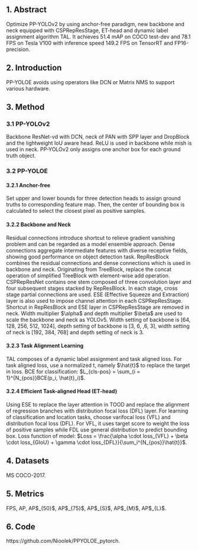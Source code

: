 <h2>1. Abstract</h2>
Optimize PP-YOLOv2 by using anchor-free paradigm, new backbone and neck equipped with CSPRepResStage, ET-head and dynamic label assignment algorithm TAL. It achieves 51.4 mAP on COCO test-dev and 78.1 FPS on Tesla V100 with inference speed 149.2 FPS on TensorRT and FP16-precision.
<h2>2. Introduction</h2>
PP-YOLOE avoids using operators like DCN or Matrix NMS to support various hardware. 
<h2>3. Method</h2>
<h3>3.1 PP-YOLOv2</h3>
Backbone ResNet-vd with DCN, neck of PAN with SPP layer and DropBlock and the lightweight IoU aware head. ReLU is used in backbone while mish is used in neck. PP-YOLOv2 only assigns one anchor box for each ground truth object.
<h3>3.2 PP-YOLOE</h3>
<h4>3.2.1 Anchor-free</h4>
Set upper and lower bounds for three detection heads to assign ground truths to corresponding feature map. Then, the center of bounding box is calculated to select the closest pixel as positive samples.
<h4>3.2.2 Backbone and Neck</h4>
Residual connections introduce shortcut to relieve gradient vanishing problem and can be regarded as a model ensemble approach. Dense connections aggregate intermediate features with diverse receptive fields, showing good performance on object detection task. RepResBlock combines the residual connections and dense connections which is used in backbone and neck. Originating from TreeBlock, replace the concat operation of simplified TreeBlock with element-wise add operation. CSPRepResNet contains one stem composed of three convolution layer and four subsequent stages stacked by RepResBlock. In each stage, cross stage partial connections are used. ESE (Effective Squeeze and Extraction) layer is also used to impose channel attention in each CSPRepResStage. Shortcut in RepResBlock and ESE layer in CSPRepResStage are removed in neck. Width multiplier $\alpha$ and depth multiplier $\beta$ are used to scale the backbone and neck as YOLOv5. Width setting of backbone is [64, 128, 256, 512, 1024], depth setting of backbone is [3, 6, ,6, 3], width setting of neck is [192, 384, 768] and depth setting of neck is 3. 
<h4>3.2.3 Task Alignment Learning</h4>
TAL composes of a dynamic label assignment and task aligned loss. For task aligned loss, use a normalized t, namely $\hat{t}$ to replace the target in loss. BCE for classification: $L_{cls-pos} = \sum_{i = 1}^{N_{pos}}BCE(p_i, \hat{t}_i)$.
<h4>3.2.4 Efficient Task-aligned Head (ET-head)</h4>
Using ESE to replace the layer attention in TOOD and replace the alignment of regression branches with distribution focal loss (DFL) layer. For learning of classification and location tasks, choose varifocal loss (VFL) and distribution focal loss (DFL). For VFL, it uses target score to weight the loss of positive samples while FDL use general distribution to predict bounding box. Loss function of model: $Loss = \frac{\alpha \cdot loss_{VFL} + \beta \cdot loss_{GIoU} + \gamma \cdot loss_{DFL}}{\sum_i^{N_{pos}}\hat{t}}$.
<h2>4. Datasets</h2>
MS COCO-2017.
<h2>5. Metrics</h2>
FPS, AP, AP$_{50}$, AP$_{75}$, AP$_{S}$, AP$_{M}$, AP$_{L}$.
<h2>6. Code</h2>
https://github.com/Nioolek/PPYOLOE_pytorch.